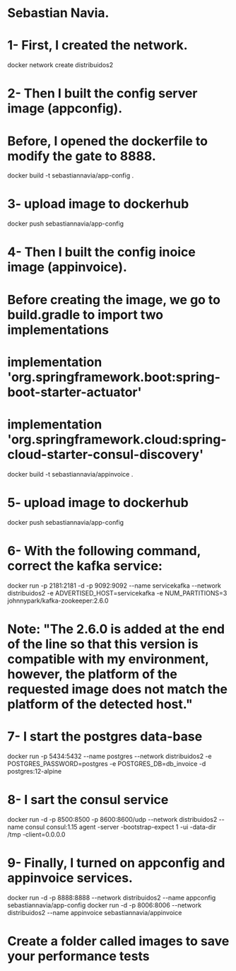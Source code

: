 # Sebastian Navia.

# 1- First, I created the network.
docker network create distribuidos2
# 2- Then I built the config server image (appconfig).
#    Before, I opened the dockerfile to modify the gate to 8888.
docker build -t sebastiannavia/app-config .
# 3- upload image to dockerhub
docker push sebastiannavia/app-config
# 4- Then I built the config inoice image (appinvoice).
# Before creating the image, we go to build.gradle to import two implementations
# implementation 'org.springframework.boot:spring-boot-starter-actuator'
# implementation 'org.springframework.cloud:spring-cloud-starter-consul-discovery'
docker build -t sebastiannavia/appinvoice .
# 5- upload image to dockerhub
docker push sebastiannavia/app-config
# 6- With the following command, correct the kafka service:
docker run -p 2181:2181 -d -p 9092:9092 --name servicekafka --network distribuidos2 -e ADVERTISED_HOST=servicekafka -e NUM_PARTITIONS=3 johnnypark/kafka-zookeeper:2.6.0
#    Note: "The 2.6.0 is added at the end of the line so that this version is compatible with my environment, however, the platform of the requested image does not match the platform of the detected host."
# 7- I start the postgres data-base
docker run -p 5434:5432  --name postgres --network distribuidos2 -e POSTGRES_PASSWORD=postgres -e  POSTGRES_DB=db_invoice -d postgres:12-alpine
# 8- I sart the consul service
docker run -d -p 8500:8500 -p 8600:8600/udp --network distribuidos2 --name consul consul:1.15 agent -server -bootstrap-expect 1 -ui -data-dir /tmp -client=0.0.0.0
# 9- Finally, I turned on appconfig and appinvoice services.
docker run -d -p 8888:8888 --network distribuidos2 --name appconfig sebastiannavia/app-config
docker run -d -p 8006:8006 --network distribuidos2 --name appinvoice sebastiannavia/appinvoice
# Create a folder called images to save your performance tests